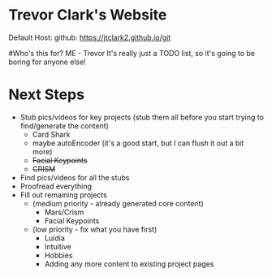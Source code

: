 # Trevor Clark's Website
Default Host: github: https://jtclark2.github.io/git

#Who's this for?
ME - Trevor
It's really just a TODO list, so it's going to be boring for anyone else!

# Next Steps
- Stub pics/videos for key projects (stub them all before you start trying to find/generate the content)
    - Card Shark
    - maybe autoEncoder (it's a good start, but I can flush it out a bit more)
    - <strike>Facial Keypoints</strike>
    - <strike>CRISM</strike>
- Find pics/videos for all the stubs
- Proofread everything
- Fill out remaining projects 
    - (medium priority - already generated core content)
        - Mars/Crism
        - Facial Keypoints
    - (low priority - fix what you have first)
        - Luidia
        - Intuitive
        - Hobbies
        - Adding any more content to existing project pages